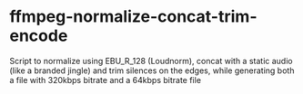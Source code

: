 # ffmpeg-normalize-concat-trim-encode
Script to normalize using EBU_R_128 (Loudnorm), concat with a static audio (like a branded jingle) and trim silences on the edges, while generating both a file with 320kbps bitrate and a 64kbps bitrate file

